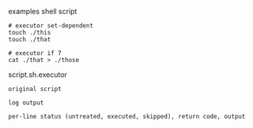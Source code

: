 
examples shell script

```
# executor set-dependent
touch ./this
touch ./that

# executor if 7
cat ./that > ./those
```

script.sh.executor

```
original script

log output

per-line status (untreated, executed, skipped), return code, output
```
